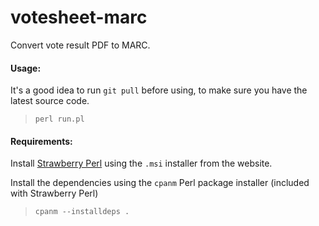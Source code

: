 # votesheet-marc
Convert vote result PDF to MARC.

#### Usage:
It's a good idea to run `git pull` before using, to make sure you have the latest source code.

> `perl run.pl`

#### Requirements:
Install [Strawberry Perl](http://strawberryperl.com/) using the `.msi` installer from the website.

Install the dependencies using the `cpanm` Perl package installer (included with Strawberry Perl)
> `cpanm --installdeps .`
